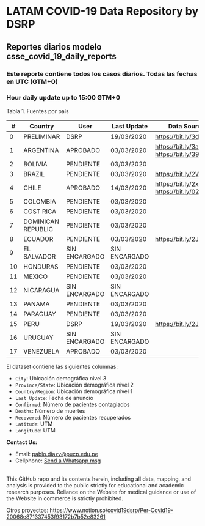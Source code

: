 # LATAM COVID-19 Data Repository by DSRP

## Reportes diarios modelo csse_covid_19_daily_reports

### Este reporte contiene todos los casos diarios. Todas las fechas en UTC (GTM+0)

### Hour daily update up to 15:00 GTM+0

Tabla 1. Fuentes por país

| # | Country | User | Last Update | Data Sources
| --- | --- | --- | --- | ---
| 0 | PRELIMINAR | DSRP | 19/03/2020 | https://bit.ly/3dhKwSV
| 1 | ARGENTINA | APROBADO | 03/03/2020 | https://bit.ly/3aabv0y https://bit.ly/394NsPy
| 2 | BOLIVIA | PENDIENTE | 03/03/2020 |
| 3 | BRAZIL | PENDIENTE | 03/03/2020 | https://bit.ly/2WuChNd
| 4 | CHILE | APROBADO | 14/03/2020 | https://bit.ly/2xWXhlH https://bit.ly/02Jg6JDf
| 5 | COLOMBIA | PENDIENTE | 03/03/2020 |
| 6 | COST RICA | PENDIENTE | 03/03/2020 |
| 7 | DOMINICAN REPUBLIC | PENDIENTE | 03/03/2020 |
| 8 | ECUADOR | PENDIENTE | 03/03/2020 | https://bit.ly/2J3ompB
| 9 | EL SALVADOR | SIN ENCARGADO | SIN ENCARGADO |
| 10 | HONDURAS | PENDIENTE | 03/03/2020 |
| 11 | MEXICO | PENDIENTE | 03/03/2020 |
| 12 | NICARAGUA | SIN ENCARGADO | SIN ENCARGADO | 
| 13 | PANAMA | PENDIENTE | 03/03/2020 |
| 14 | PARAGUAY | PENDIENTE | 03/03/2020 | 
| 15 | PERU | DSRP | 19/03/2020 | https://bit.ly/2J5Wnpj
| 16 | URUGUAY | SIN ENCARGADO | SIN ENCARGADO | 
| 17 | VENEZUELA | APROBADO | 03/03/2020 | 


El dataset contiene las siguientes columnas:
* `City`: Ubicación demográfica nivel 3
* `Province/State`: Ubicación demográfica nivel 2
* `Country/Region`: Ubicación demográfica nivel 1
* `Last Update`: Fecha de anuncio
* `Confirmed`: Número de pacientes contagiados
* `Deaths`: Número de muertes
* `Recovered`: Número de pacientes recuperados
* `Latitude`: UTM
* `Longitude`: UTM


<b>Contact Us: </b><br>
* Email: pablo.diazv@pucp.edu.pe
* Cellphone: [Send a Whatsapp msg](https://api.whatsapp.com/send?phone=51938438089&text=Hi,%20I%27m%20comming%20from%20Github)
<br><br>

This GitHub repo and its contents herein, including all data, mapping, and analysis is provided to the public strictly for educational and academic research purposes. Reliance on the Website for medical guidance or use of the Website in commerce is strictly prohibited.


Otros proyectos:
https://www.notion.so/covid19dsrp/Per-Covid19-20068e871337453f93172b7b52e83261